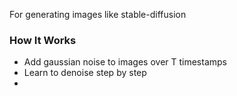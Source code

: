 For generating images like stable-diffusion
### How It Works
- Add gaussian noise to images over T timestamps
- Learn to denoise step by step
- 
